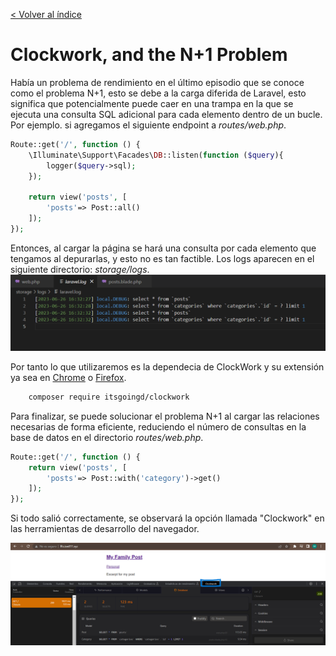 [< Volver al índice](/docs/readme.md)

# Clockwork, and the N+1 Problem

Había un problema de rendimiento en el último episodio que se conoce como el problema N+1, esto se debe a la carga diferida de Laravel, esto significa que potencialmente puede caer en una trampa en la que se ejecuta una consulta SQL adicional para cada elemento dentro de un bucle. Por ejemplo. si agregamos el siguiente endpoint a *routes/web.php*.

```php
Route::get('/', function () {
    \Illuminate\Support\Facades\DB::listen(function ($query){
        logger($query->sql);
    });

    return view('posts', [
        'posts'=> Post::all()
    ]);
});
```
Entonces, al cargar la página se hará una consulta por cada elemento que tengamos al depurarlas, y esto no es tan factible. Los logs aparecen en el siguiente directorio: *storage/logs*.
![image](./images/laravel%20logs%20ep26.png "Laravel logs")

Por tanto lo que utilizaremos es la dependecia de ClockWork y su extensión ya sea en [Chrome](https://chrome.google.com/webstore/detail/clockwork/dmggabnehkmmfmdffgajcflpdjlnoemp) o [Firefox](https://addons.mozilla.org/en-US/firefox/addon/clockwork-dev-tools/).

```bash
    composer require itsgoingd/clockwork
```
Para finalizar, se puede solucionar el problema N+1 al cargar las relaciones necesarias de forma eficiente, reduciendo el número de consultas en la base de datos en el directorio *routes/web.php*. 
```php
Route::get('/', function () {
    return view('posts', [
        'posts'=> Post::with('category')->get()
    ]);
});
```
Si todo salió correctamente, se observará la opción llamada "Clockwork" en las herramientas de desarrollo del navegador.

![image](./images/clockwork%20ep26.png "Clockwork")